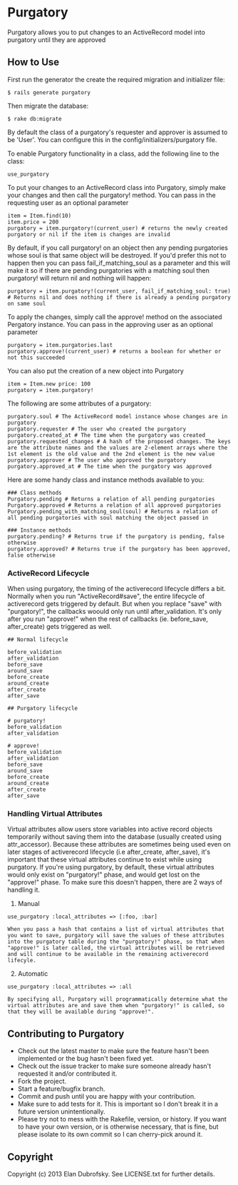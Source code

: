 # Purgatory

Purgatory allows you to put changes to an ActiveRecord model into purgatory until they are approved

## How to Use

First run the generator the create the required migration and initializer file:

    $ rails generate purgatory

Then migrate the database:

    $ rake db:migrate

By default the class of a purgatory's requester and approver is assumed to be 'User'. You can configure this in the config/initializers/purgatory file.

To enable Purgatory functionality in a class, add the following line to the class:

    use_purgatory

To put your changes to an ActiveRecord class into Purgatory, simply make your changes and then call the purgatory! method. You can pass in the requesting user as an optional parameter

    item = Item.find(10)
    item.price = 200
    purgatory = item.purgatory!(current_user) # returns the newly created purgatory or nil if the item is changes are invalid

By default, if you call purgatory! on an object then any pending purgatories whose soul is that same object will be destroyed. If you'd prefer this not to happen then you can pass fail_if_matching_soul as a parameter and this will make it so if there are pending purgatories with a matching soul then purgatory! will return nil and nothing will happen: 

    purgatory = item.purgatory!(current_user, fail_if_matching_soul: true) # Returns nil and does nothing if there is already a pending purgatory on same soul

To apply the changes, simply call the approve! method on the associated Pergatory instance. You can pass in the approving user as an optional parameter

    purgatory = item.purgatories.last
    purgatory.approve!(current_user) # returns a boolean for whether or not this succeeded

You can also put the creation of a new object into Purgatory

    item = Item.new price: 100
    purgatory = item.purgatory!

The following are some attributes of a purgatory:

    purgatory.soul # The ActiveRecord model instance whose changes are in purgatory
    purgatory.requester # The user who created the purgatory
    purgatory.created_at # The time when the purgatory was created
    purgatory.requested_changes # A hash of the proposed changes. The keys are the attribute names and the values are 2-element arrays where the 1st element is the old value and the 2nd element is the new value
    purgatory.approver # The user who approved the purgatory
    purgatory.approved_at # The time when the purgatory was approved

Here are some handy class and instance methods available to you:

    ### Class methods
    Purgatory.pending # Returns a relation of all pending purgatories
    Purgatory.approved # Returns a relation of all approved purgatories
    Purgatory.pending_with_matching_soul(soul) # Returns a relation of
    all pending purgatories with soul matching the object passed in

    ### Instance methods
    purgatory.pending? # Returns true if the purgatory is pending, false otherwise
    purgatory.approved? # Returns true if the purgatory has been approved, false otherwise

### ActiveRecord Lifecycle

  When using purgatory, the timing of the activerecord lifecycle differs a bit. Normally when you run "ActiveRecord#save", the entire lifecycle of activerecord gets triggered by default. But when you replace "save" with "purgatory!", the callbacks woould only run until after_validation. It's only after you run "approve!" when the rest of callbacks (ie. before_save, after_create) gets triggered as well.

    ## Normal lifecycle

    before_validation
    after_validation
    before_save
    around_save
    before_create
    around_create
    after_create
    after_save 

    ## Purgatory lifecycle

    # purgatory!
    before_validation
    after_validation

    # approve!
    before_validation
    after_validation
    before_save
    around_save
    before_create
    around_create
    after_create
    after_save 


### Handling Virtual Attributes

  Virtual attributes allow users store variables into active record objects temporarily without saving them into the database (usually created using attr_accessor). Because these attributes are sometimes being used even on later stages of activerecord lifecycle (i.e after_create, after_save), it's important that these virtual attributes continue to exist while using purgatory. If you're using purgatory, by default, these virtual attributes would only exist on "purgatory!" phase, and would get lost on the "approve!" phase. To make sure this doesn't happen, there are 2 ways of handling it. 

  1. Manual 
  
    use_purgatory :local_attributes => [:foo, :bar]

    When you pass a hash that contains a list of virtual attributes that you want to save, purgatory will save the values of these attributes into the purgatory table during the "purgatory!" phase, so that when "approve!" is later called, the virtual attributes will be retrieved and will continue to be available in the remaining activerecord lifecyle.

  2. Automatic 

    use_purgatory :local_attributes => :all

    By specifying all, Purgatory will programmatically determine what the virtual attributes are and save them when "purgatory!" is called, so that they will be available during "approve!".
  

## Contributing to Purgatory
 
* Check out the latest master to make sure the feature hasn't been implemented or the bug hasn't been fixed yet.
* Check out the issue tracker to make sure someone already hasn't requested it and/or contributed it.
* Fork the project.
* Start a feature/bugfix branch.
* Commit and push until you are happy with your contribution.
* Make sure to add tests for it. This is important so I don't break it in a future version unintentionally.
* Please try not to mess with the Rakefile, version, or history. If you want to have your own version, or is otherwise necessary, that is fine, but please isolate to its own commit so I can cherry-pick around it.

## Copyright

Copyright (c) 2013 Elan Dubrofsky. See LICENSE.txt for
further details.

